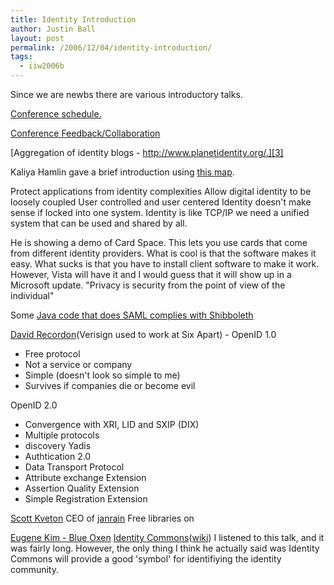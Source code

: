 ```yaml
---
title: Identity Introduction
author: Justin Ball
layout: post
permalink: /2006/12/04/identity-introduction/
tags:
  - iiw2006b
---
```


Since we are newbs there are various introductory talks.

[Conference schedule.][1]

 [1]: http://iiw.windley.com/wiki/Workshop2006b

[Conference Feedback/Collaboration][2]

 [2]: http://confabb.com/conferences/iiw2006b/details

[Aggregation of identity blogs - http://www.planetidentity.org/.][3]

 [3]: http://www.planetidentity.org/

Kaliya Hamlin gave a brief introduction using [this map][4].

 [4]: http://photos.windley.com/album/iiw2006a/IIW2006_identity_map

Protect applications from identity complexities
Allow digital identity to be loosely coupled
User controlled and user centered
Identity doesn't make sense if locked into one system.
Identity is like TCP/IP we need a unified system that can be used and shared by all.

He is showing a demo of Card Space. This lets you use cards that come from different identity providers. What is cool is that the software makes it easy. What sucks is that you have to install client software to make it work. However, Vista will have it and I would guess that it will show up in a Microsoft update.
"Privacy is security from the point of view of the individual"

Some [Java code that does SAML complies with Shibboleth][5]

 [5]: http://sourceforge.net/projects/guanxi/

[David Recordon][6](Verisign used to work at Six Apart) - OpenID 1.0

 [6]: http://www.davidrecordon.com/

*   Free protocol
*   Not a service or company
*   Simple (doesn't look so simple to me)
*   Survives if companies die or become evil

OpenID 2.0

*   Convergence with XRI, LID and SXIP (DIX)
*   Multiple protocols
*   discovery Yadis
*   Authtication 2.0
*   Data Transport Protocol
*   Attribute exchange Extension
*   Assertion Quality Extension
*   Simple Registration Extension

[Scott Kveton][7] CEO of [janrain][8]
Free libraries on

 [7]: http://kveton.com/blog/
 [8]: http://janrain.com/

[Eugene Kim - Blue Oxen][9] [Identity Commons][10]([wiki][11]) I listened to this talk, and it was fairly long. However, the only thing I think he actually said was Identity Commons will provide a good 'symbol' for identifiying the identity community.

 [9]: http://www.blueoxen.com/index.html
 [10]: http://identitycommons.net/
 [11]: http://wiki.idcommons.net/